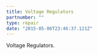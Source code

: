 ```yaml
---
title: Voltage Regulators
partnumber: ""
type: repair
date: "2015-05-06T23:46:37.121Z"
---
```


Voltage Regulators.